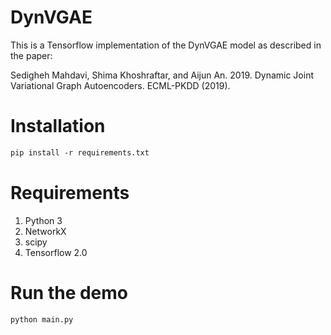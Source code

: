 # DynVGAE

This is a Tensorflow implementation of the DynVGAE model as described in the paper:

Sedigheh Mahdavi, Shima Khoshraftar, and Aijun An. 2019. Dynamic Joint Variational Graph Autoencoders. ECML-PKDD (2019).

# Installation
```markdown
pip install -r requirements.txt
```

# Requirements
1. Python 3
2. NetworkX
3. scipy
4. Tensorflow 2.0

# Run the demo
```markdown
python main.py
```

